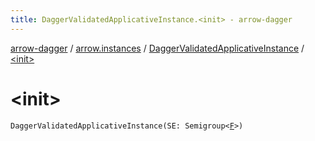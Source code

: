 ```yaml
---
title: DaggerValidatedApplicativeInstance.<init> - arrow-dagger
---
```


[arrow-dagger](../../index.html) / [arrow.instances](../index.html) / [DaggerValidatedApplicativeInstance](index.html) / [&lt;init&gt;](./-init-.html)

# &lt;init&gt;

`DaggerValidatedApplicativeInstance(SE: Semigroup<`[`F`](index.html#F)`>)`